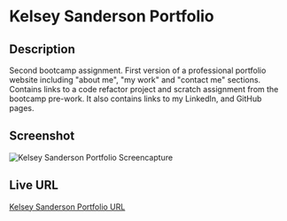 # Kelsey Sanderson Portfolio

## Description
Second bootcamp assignment. First version of a professional portfolio website including "about me", "my work" and "contact me" sections. Contains links to a code refactor project and scratch assignment from the bootcamp pre-work. It also contains links to my LinkedIn, and GitHub pages.


## Screenshot

![Kelsey Sanderson Portfolio Screencapture](https://raw.githubusercontent.com/kelseysanderson/my_portfolio/main/Assets/Images/screencapture.jpg)


## Live URL
[Kelsey Sanderson Portfolio URL](https://kelseysanderson.github.io/my_portfolio/)
